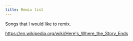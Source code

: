 ```yaml
---
title: Remix list
---
```


Songs that I would like to remix.

https://en.wikipedia.org/wiki/Here's_Where_the_Story_Ends